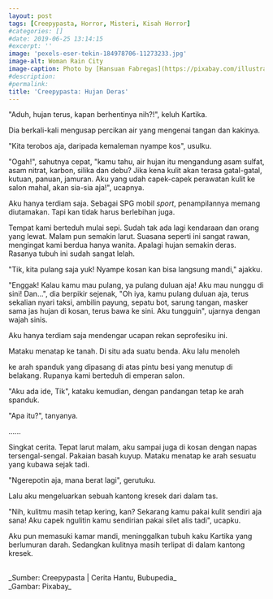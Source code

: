 ```yaml
---
layout: post
tags: [Creepypasta, Horror, Misteri, Kisah Horror]
#categories: []
#date: 2019-06-25 13:14:15
#excerpt: ''
image: 'pexels-eser-tekin-184978706-11273233.jpg'
image-alt: Woman Rain City
image-caption: Photo by [Hansuan Fabregas](https://pixabay.com/illustrations/woman-rain-city-s%C3%A3o-paulo-4674714/)
#description:
#permalink:
title: 'Creepypasta: Hujan Deras'
---
```





"Aduh, hujan terus, kapan berhentinya nih?!", keluh Kartika.

Dia berkali-kali mengusap percikan air yang mengenai tangan dan kakinya.

"Kita terobos aja, daripada kemaleman nyampe kos", usulku.

"Ogah!", sahutnya cepat, "kamu tahu, air hujan itu mengandung asam sulfat, asam nitrat, karbon, silika dan debu? Jika kena kulit akan terasa gatal-gatal, kutuan, panuan, jamuran. Aku yang udah capek-capek perawatan kulit ke salon mahal, akan sia-sia aja!", ucapnya.

Aku hanya terdiam saja. Sebagai SPG mobil _sport_, penampilannya memang diutamakan. Tapi kan tidak harus berlebihan juga.

Tempat kami berteduh mulai sepi. Sudah tak ada lagi kendaraan dan orang yang lewat. Malam pun semakin larut. Suasana seperti ini sangat rawan, mengingat kami berdua hanya wanita. Apalagi hujan semakin deras. Rasanya tubuh ini sudah sangat lelah.

"Tik, kita pulang saja yuk! Nyampe kosan kan bisa langsung mandi," ajakku.

"Enggak! Kalau kamu mau pulang, ya pulang duluan aja! Aku mau nunggu di sini! Dan...", dia berpikir sejenak, "Oh iya, kamu pulang duluan aja, terus sekalian nyari taksi, ambilin payung, sepatu bot, sarung tangan, masker sama jas hujan di kosan, terus bawa ke sini. Aku tungguin", ujarnya dengan wajah sinis.

Aku hanya terdiam saja mendengar ucapan rekan seprofesiku ini.

Mataku menatap ke tanah. Di situ ada suatu benda. Aku lalu menoleh

ke arah spanduk yang dipasang di atas pintu besi yang menutup di belakang. Rupanya kami berteduh di emperan salon.

"Aku ada ide, Tik", kataku kemudian, dengan pandangan tetap ke arah spanduk.

"Apa itu?", tanyanya.

......

Singkat cerita. Tepat larut malam, aku sampai juga di kosan dengan napas tersengal-sengal. Pakaian basah kuyup. Mataku menatap ke arah sesuatu yang kubawa sejak tadi.

"Ngerepotin aja, mana berat lagi", gerutuku.

Lalu aku mengeluarkan sebuah kantong kresek dari dalam tas.

"Nih, kulitmu masih tetap kering, kan? Sekarang kamu pakai kulit sendiri aja sana! Aku capek ngulitin kamu sendirian pakai silet alis tadi", ucapku.

Aku pun memasuki kamar mandi, meninggalkan tubuh kaku Kartika yang berlumuran darah. Sedangkan kulitnya masih terlipat di dalam kantong kresek.



<br>
_Sumber: Creepypasta | Cerita Hantu, Bubupedia_ <br>
_Gambar: Pixabay_
